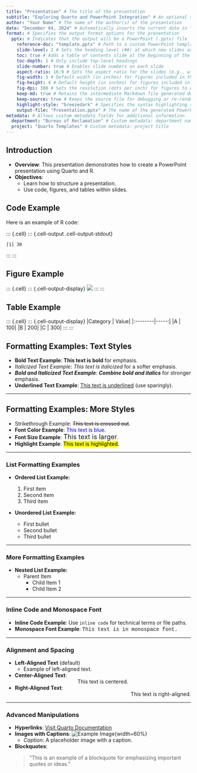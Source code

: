 ```yaml
---
title: "Presentation" # The title of the presentation
subtitle: "Exploring Quarto and PowerPoint Integration" # An optional subtitle for the presentation
author: "Your Name" # The name of the author(s) of the presentation
date: "December 04, 2024" # Automatically inserts the current date in "Month Day, Year" format
format: # Specifies the output format options for the presentation
  pptx: # Indicates that the output will be a PowerPoint (.pptx) file
    reference-doc: "template.pptx" # Path to a custom PowerPoint template for consistent branding/styling
    slide-level: 2 # Sets the heading level (##) at which new slides are created
    toc: true # Adds a table of contents slide at the beginning of the presentation
    toc-depth: 1 # Only include top-level headings
    slide-number: true # Enables slide numbers on each slide
    aspect-ratio: 16:9 # Sets the aspect ratio for the slides (e.g., widescreen)
    fig-width: 5 # Default width (in inches) for figures included in the presentation
    fig-height: 4 # Default height (in inches) for figures included in the presentation
    fig-dpi: 300 # Sets the resolution (dots per inch) for figures to ensure clarity
    keep-md: true # Retains the intermediate Markdown file generated during rendering
    keep-source: true # Keeps the source file for debugging or re-rendering
    highlight-style: "breezedark" # Specifies the syntax highlighting style for code chunks
    output-file: "Presentation.pptx" # The name of the generated PowerPoint file
metadata: # Allows custom metadata fields for additional information
  department: "Bureau of Reclamation" # Custom metadata: department name
  project: "Quarto Templates" # Custom metadata: project title
---
```





## Introduction

- **Overview**: This presentation demonstrates how to create a PowerPoint presentation using Quarto and R.
- **Objectives**:
  - Learn how to structure a presentation.
  - Use code, figures, and tables within slides.

## Code Example

Here is an example of R code:


::: {.cell}
::: {.cell-output .cell-output-stdout}
```
[1] 30
```
:::
:::


## Figure Example


::: {.cell}
::: {.cell-output-display}
![](Presentation_files/figure-pptx/unnamed-chunk-2-1.png)
:::
:::


## Table Example


::: {.cell}
::: {.cell-output-display}
|Category | Value|
|:--------|-----:|
|A        |   100|
|B        |   200|
|C        |   300|
:::
:::


## Formatting Examples: Text Styles

- **Bold Text Example**: **This text is bold** for emphasis.
- *Italicized Text Example*: *This text is italicized* for a softer emphasis.
- ***Bold and Italicized Text Example***: ***Combine bold and italics*** for stronger emphasis.
- __Underlined Text Example__: <u>This text is underlined</u> (use sparingly).

---

## Formatting Examples: More Styles

- Strikethrough Example: ~~This text is crossed out~~.
- **Font Color Example**: <span style="color:blue">This text is blue</span>.
- **Font Size Example**: <span style="font-size:18px">This text is larger</span>.
- **Highlight Example**: <mark>This text is highlighted</mark>.

---

### List Formatting Examples

- **Ordered List Example:**
  1. First item
  2. Second item
  3. Third item

- **Unordered List Example:**
  - First bullet
  - Second bullet
  - Third bullet

---

### More Formatting Examples

- **Nested List Example:**
  - Parent Item
    - Child Item 1
    - Child Item 2

---

### Inline Code and Monospace Font

- **Inline Code Example**: Use `inline code` for technical terms or file paths.
- **Monospace Font Example**: <span style="font-family:Courier;">This text is in monospace font.</span>

---

### Alignment and Spacing

- **Left-Aligned Text** (default)
  - Example of left-aligned text.
- **Center-Aligned Text**:
  <div style="text-align: center;">This text is centered.</div>
- **Right-Aligned Text**:
  <div style="text-align: right;">This text is right-aligned.</div>

---

### Advanced Manipulations

- **Hyperlinks**: [Visit Quarto Documentation](https://quarto.org)
- **Images with Captions**:
  ![Example Image](https://via.placeholder.com/300x150 "Placeholder Image"){width=60%}
  - *Caption*: A placeholder image with a caption.
- **Blockquotes**: 
  > "This is an example of a blockquote for emphasizing important quotes or ideas."

